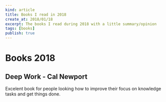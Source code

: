 ```yaml
---
kind: article
title: Books I read in 2018
create_at: 2018/01/18
excerpt: The books I read during 2018 with a little summary/opinion
tags: [books]
publish: true
---
```


Books 2018
==========

Deep Work - Cal Newport
-----------------------
Excelent book for people looking how to improve their focus on knowledge tasks and get things done.

